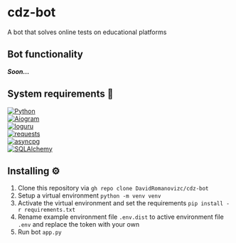 # cdz-bot
A bot that solves online tests on educational platforms


## Bot functionality
 ***Soon...***

## System requirements 📝
 [![Python](https://img.shields.io/badge/Python-3.8%2B-yellow?style=flat-square)](https://www.python.org/downloads/)\
 [![Aiogram](https://img.shields.io/badge/aiogram-2.11.2-blue?style=flat-square)](https://pypi.org/project/aiogram/)\
 [![loguru](https://img.shields.io/badge/loguru-0.5-red?style=flat-square)](https://pypi.org/project/aiogram/)\
 [![requests](https://img.shields.io/badge/requests-2.25.1-pink?style=flat-square)](https://pypi.org/project/aiogram/)\
 [![asyncpg](https://img.shields.io/badge/asyncpg-0.25-green?style=flat-square)](https://pypi.org/project/aiogram/)\
 [![SQLAlchemy](https://img.shields.io/badge/SQLAlchemy-1.4.21-orange?style=flat-square)](https://pypi.org/project/aiogram/)

## Installing ⚙️
1. Clone this repository via ```gh repo clone DavidRomanovizc/cdz-bot```
2. Setup a virtual environment ```python -m venv venv```
3. Activate the virtual environment and set the requirements ```pip install -r requirements.txt```
4. Rename example environment file ```.env.dist``` to active environment file ```.env``` and replace the token with your own
5. Run bot ```app.py```
